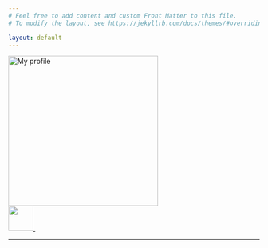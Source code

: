 ```yaml
---
# Feel free to add content and custom Front Matter to this file.
# To modify the layout, see https://jekyllrb.com/docs/themes/#overriding-theme-defaults

layout: default
---
```

<!-- ![alt text]() -->
<div class="center">
  <a href="#">
    <img src="{% link assets/photo.jpg %}" alt="My profile" width="300">
  </a>
  <br>
  <div class="social-icons">
    <a href="{{ site.social.fb.target }}" alt="Facebook profile">
      <img src="{% link assets/fb.svg %}" width="50">
    </a>
    <a><img></a>
  </div>
</div>

---
